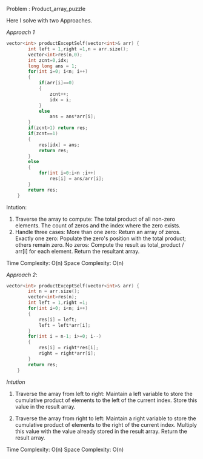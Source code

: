 Problem : Product_array_puzzle

Here I solve with two Approaches.

*Approach 1*

```c++
vector<int> productExceptSelf(vector<int>& arr) {
        int left = 1,right =1,n = arr.size();
        vector<int>res(n,0);
        int zcnt=0,idx;
        long long ans = 1;
        for(int i=0; i<n; i++)
        {
            if(arr[i]==0)
            {
                zcnt++;
                idx = i;
            }
            else
                ans = ans*arr[i];
        }
        if(zcnt>1) return res;
        if(zcnt==1)
        {
            res[idx] = ans;
            return res;
        }
        else
        {
            for(int i=0;i<n ;i++)
                res[i] = ans/arr[i];
        }
        return res;
    }
```

Intution:
1. Traverse the array to compute:
    The total product of all non-zero elements.
    The count of zeros and the index where the zero exists.
2. Handle three cases:
    More than one zero: Return an array of zeros.
    Exactly one zero: Populate the zero's position with the total product; others remain zero.
    No zeros: Compute the result as total_product / arr[i] for each element.
    Return the resultant array.

Time Complexity: O(n)
Space Complexity: O(n)


*Approach 2*:
```c++
vector<int> productExceptSelf(vector<int>& arr) {
        int n = arr.size();
        vector<int>res(n);
        int left = 1,right =1;
        for(int i=0; i<n; i++)
        {
            res[i] = left;
            left = left*arr[i];
        }
        for(int i = n-1; i>=0; i--)
        {
            res[i] = right*res[i];
            right = right*arr[i];
        }
        return res;
    }
```

*Intution*

1.  Traverse the array from left to right:
    Maintain a left variable to store the cumulative product of elements to the left of the current index.
    Store this value in the result array.

2. Traverse the array from right to left:
    Maintain a right variable to store the cumulative product of elements to the right of the current index.
    Multiply this value with the value already stored in the result array.
    Return the result array.

Time Complexity: O(n)
Space Complexity: O(n)